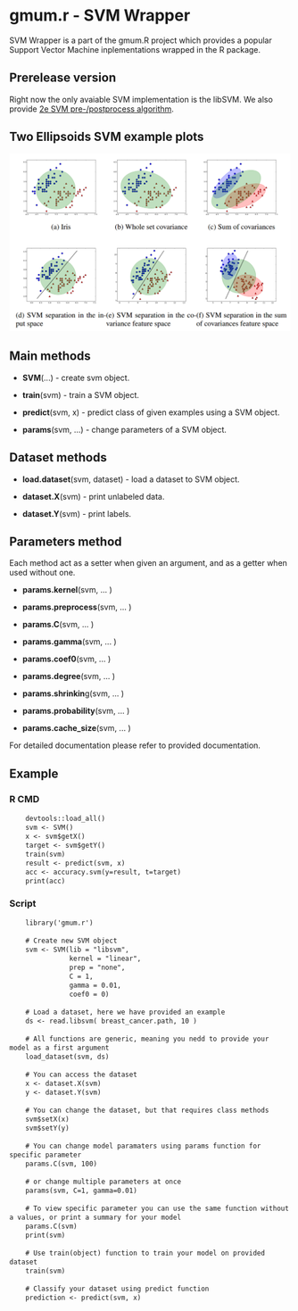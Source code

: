 gmum.r - SVM Wrapper
======

SVM Wrapper is a part of the gmum.R project which provides a popular Support Vector Machine inplementations wrapped in the R package.

## Prerelease version

Right now the only avaiable SVM implementation is the libSVM. We also provide [2e SVM pre-/postprocess algorithm](http://gmum.ii.uj.edu.pl/gmum.r/SVM/2eSVM.pdf).

## Two Ellipsoids SVM example plots

![2e Iris example](./doc/svm/img/2e.png "2e Iris example")

## Main methods

* **SVM**(...) - create svm object.

* **train**(svm) - train a SVM object.

* **predict**(svm, x) - predict class of given examples using a SVM object.

* **params**(svm, ...) - change parameters of a SVM object.


## Dataset methods

* **load.dataset**(svm, dataset) - load a dataset to SVM object.

* **dataset.X**(svm) - print unlabeled data.

* **dataset.Y**(svm) - print labels.


## Parameters method

Each method act as a setter when given an argument, and as a getter when used without one.

* **params.kernel**(svm, ... )

* **params.preprocess**(svm, ... )

* **params.C**(svm, ... )

* **params.gamma**(svm, ... )

* **params.coef0**(svm, ... )

* **params.degree**(svm, ... )

* **params.shrinkin**g(svm, ... )

* **params.probability**(svm, ... )

* **params.cache_size**(svm, ... )


For detailed documentation please refer to provided documentation.

## Example

### R CMD

        devtools::load_all()
        svm <- SVM()
        x <- svm$getX()
        target <- svm$getY()
        train(svm)
        result <- predict(svm, x)
        acc <- accuracy.svm(y=result, t=target)
        print(acc)
    
### Script

        library('gmum.r')
        
        # Create new SVM object
        svm <- SVM(lib = "libsvm",
                   kernel = "linear",
                   prep = "none",
                   C = 1,
                   gamma = 0.01,
                   coef0 = 0) 
        
        # Load a dataset, here we have provided an example 
        ds <- read.libsvm( breast_cancer.path, 10 )
        
        # All functions are generic, meaning you nedd to provide your model as a first argument
        load_dataset(svm, ds)
        
        # You can access the dataset 
        x <- dataset.X(svm)
        y <- dataset.Y(svm)
        
        # You can change the dataset, but that requires class methods
        svm$setX(x)
        svm$setY(y)
        
        # You can change model paramaters using params function for specific parameter
        params.C(svm, 100)
        
        # or change multiple parameters at once
        params(svm, C=1, gamma=0.01)
        
        # To view specific parameter you can use the same function without a values, or print a summary for your model
        params.C(svm)
        print(svm)
        
        # Use train(object) function to train your model on provided dataset
        train(svm)
        
        # Classify your dataset using predict function
        prediction <- predict(svm, x)


